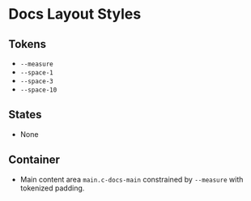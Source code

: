 # Docs Layout Styles

## Tokens

- `--measure`
- `--space-1`
- `--space-3`
- `--space-10`

## States

- None

## Container

- Main content area `main.c-docs-main` constrained by `--measure` with tokenized padding.
